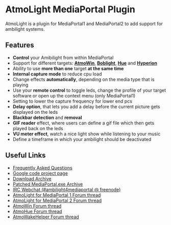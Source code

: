 AtmoLight MediaPortal Plugin
============================

AtmoLight is a plugin for MediaPortal1 and MediaPortal2 to add support for ambilight systems.


## Features

 * __Control__ your Amibilight from within MediaPortal
 * Support for different targets: __[AtmoWin](https://github.com/ambilight-4-mediaportal/AtmoWin)__, __[Boblight](https://code.google.com/p/boblight/)__, __[Hue](https://github.com/ambilight-4-mediaportal/AtmoHue)__ and __[Hyperion](https://github.com/tvdzwan/hyperion)__
 * Ability to use __more than one__ target __at the same time__
 * __Internal capture mode__ to reduce cpu load
 * Change effects __automatically__, depending on the media type that is playing
 * Use your __remote control__ to toggle leds, change the profile of your target software or open up the context menu (only MediaPortal1)
 * Setting to lower the capture frequency for lower end pcs
 * __Delay option__, that lets you add a delay before the current picture gets displayed on the leds
 * __Blackbar detection__ and __removal__
 * __GIF reader__ effect, where users can define a gif file which then gets played back on the leds
 * __VU meter effect__, watch a nice light show while listening to your music
 * Define a timeframe in which your ambilight should be deactivated


## Useful Links

 * [Frequently Asked Questions](https://github.com/ambilight-4-mediaportal/AtmoLight/wiki/Frequently-Asked-Questions)
 * [Google code project page](https://code.google.com/p/ambilight-4-mediaportal/)
 * [Download Archive](https://ambilight-4-mediaportal.googlecode.com/git/MPEI%20Release/Atmolight/)
 * [Patched MediaPortal.exe Archive](https://ambilight-4-mediaportal.googlecode.com/git/MediaPortal/MediaPortal.exe/)
 * [IRC Webchat (#ambilight4mediaportal @ freenode)](http://webchat.freenode.net/)
 * [AtmoLight for MediaPortal 1 Forum thread](http://forum.team-mediaportal.com/threads/atmolight-1-13-0-0-2014-06-17.125633/)
 * [AtmoLight for MediaPortal 2 Forum thread](http://forum.team-mediaportal.com/threads/atmolight-2-0-0-0-beta-1-for-mediaportal2-development-discussion-test-version-thread.125674/)
 * [AtmoWin Forum thread](http://forum.team-mediaportal.com/threads/atmowin-release-thread-no-bug-support.125361/)
 * [AtmoHue Forum thread](http://forum.team-mediaportal.com/threads/atmohue-beta-philips-hue-support-for-atmolight-atmowin.128252/)
 * [AtmoWakeHelper Forum thread](http://forum.team-mediaportal.com/threads/solution-for-auto-com-reconnect-on-sleep-resume-beta4.126160/)
